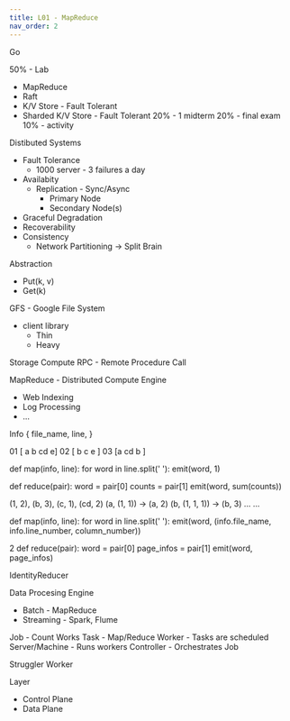 ```yaml
---
title: L01 - MapReduce
nav_order: 2
---
```


Go

50% - Lab
  - MapReduce
  - Raft
  - K/V Store - Fault Tolerant
  - Sharded K/V Store - Fault Tolerant
20% - 1 midterm
20% - final exam
10% - activity




Distibuted Systems
- Fault Tolerance
  - 1000 server - 3 failures a day
- Availabity
  - Replication - Sync/Async
    - Primary Node
	- Secondary Node(s)
- Graceful Degradation
- Recoverability
- Consistency
  - Network Partitioning -> Split Brain

Abstraction
 - Put(k, v)
 - Get(k)

GFS - Google File System
 - client library
   - Thin
   - Heavy

Storage
Compute
RPC - Remote Procedure Call

MapReduce - Distributed Compute Engine
  - Web Indexing
  - Log Processing
  - ...


Info {
  file_name,
  line,
}

01 [ a b
     cd e]
02 [ b c e ]
03 [a cd b ]

def map(info, line):
	for word in line.split(' '):
		emit(word, 1)

def reduce(pair):
	word = pair[0]
	counts = pair[1]
	emit(word, sum(counts))

(1, 2), (b, 3), (c, 1), (cd, 2)
(a, (1, 1)) -> (a, 2)
(b, (1, 1, 1)) -> (b, 3)
...
...

def map(info, line):
	for word in line.split(' '):
		emit(word, (info.file_name, info.line_number, column_number))

2
def reduce(pair):
	word = pair[0]
	page_infos = pair[1]
	emit(word, page_infos)

IdentityReducer



Data Procesing Engine
 - Batch - MapReduce
 - Streaming - Spark, Flume

Job - Count Works
Task - Map/Reduce
Worker - Tasks are scheduled
Server/Machine - Runs workers
Controller - Orchestrates Job

Struggler Worker

Layer
- Control Plane
- Data Plane
